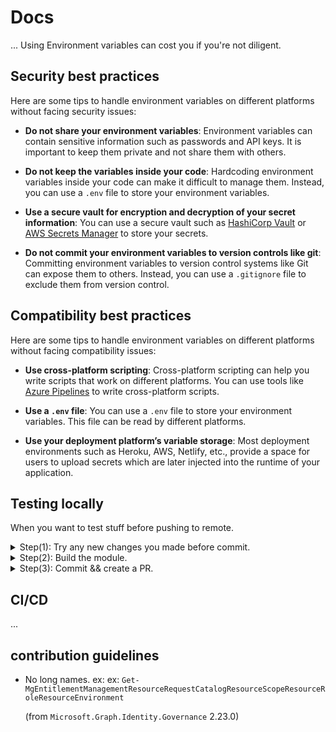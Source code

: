 # Docs

... Using Environment variables can cost you if you're not diligent.

## **Security best practices**

Here are some tips to handle environment variables on different platforms
without facing security issues:

- **Do not share your environment variables**: Environment variables can contain
  sensitive information such as passwords and API keys. It is important to keep
  them private and not share them with others.

- **Do not keep the variables inside your code**: Hardcoding environment
  variables inside your code can make it difficult to manage them. Instead, you
  can use a `.env` file to store your environment variables.

- **Use a secure vault for encryption and decryption of your secret
  information**: You can use a secure vault such as
  [HashiCorp Vault](https://www.vaultproject.io/) or
  [AWS Secrets Manager](https://aws.amazon.com/secrets-manager/) to store your
  secrets.

- **Do not commit your environment variables to version controls like git**:
  Committing environment variables to version control systems like Git can
  expose them to others. Instead, you can use a `.gitignore` file to exclude
  them from version control.

## **Compatibility best practices**

Here are some tips to handle environment variables on different platforms
without facing compatibility issues:

- **Use cross-platform scripting**: Cross-platform scripting can help you write
  scripts that work on different platforms. You can use tools like
  [Azure Pipelines](https://learn.microsoft.com/en-us/azure/devops/pipelines/scripts/cross-platform-scripting?view=azure-devops)
  to write cross-platform scripts.

- **Use a `.env` file**: You can use a `.env` file to store your environment
  variables. This file can be read by different platforms.

- **Use your deployment platform’s variable storage**: Most deployment
  environments such as Heroku, AWS, Netlify, etc., provide a space for users to
  upload secrets which are later injected into the runtime of your application.

## **Testing locally**

When you want to test stuff before pushing to remote.

<details>
  <summary>Step(1): Try any new changes you made before commit.</summary>

⤷ **& preBuild.ps1**

- Create `preBuild.ps1` and paste the following script

```PowerShell
Write-Host "[+] Test Module Import ..." -f Green
[IO.Path]::Combine((Split-Path $MyInvocation.MyCommand.Path),"cliHelper.env.psm1") | Import-Module
Write-Host "    Done." -f DarkGreen
# Do other stuff with the module ...
```

- Run the script

```PowerShell
./preBuild.ps1
```

If everything works fine, then you can build the module.

</details>

<details>
  <summary>Step(2): Build the
module.</summary>

⤷ **Run the build script and tests.**

run

```PowerShell
./build.ps1 -Task test
```

If tests (Intergration, Freature and module tests) pass, then create your pull
request.

Deploying:

```PowerShell
./build.ps1 -Task Deploy
```

Commit with message: !deploy and thats it.

</details>

<details>
  <summary>Step(3): Commit && create a PR.</summary>

⤷ **You already know how to do this step.**

Remember to follow the contribution guidelines.

</details>

## **CI/CD**

...

## contribution guidelines

- No long names. ex: ex:
  `Get-MgEntitlementManagementResourceRequestCatalogResourceScopeResourceRoleResourceEnvironment`

  (from `Microsoft.Graph.Identity.Governance` 2.23.0)
